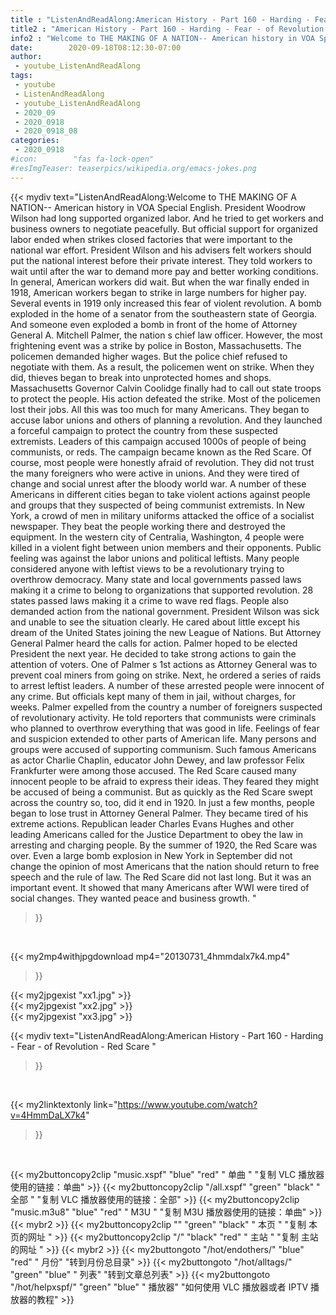 ```yaml
---
title : "ListenAndReadAlong:American History - Part 160 - Harding - Fear - of Revolution - Red Scare "
title2 : "American History - Part 160 - Harding - Fear - of Revolution - Red Scare "
info2 : "Welcome to THE MAKING OF A NATION-- American history in VOA Special English. President Woodrow Wilson had long supported organized labor. And he tried to get workers and business owners to negotiate peacefully. But official support for organized labor ended when strikes closed factories that were important to the national war effort. President Wilson and his advisers felt workers should put the national interest before their private interest. They told workers to wait until after the war to demand more pay and better working conditions. In general, American workers did wait. But when the war finally ended in 1918, American workers began to strike in large numbers for higher pay. Several events in 1919 only increased this fear of violent revolution. A bomb exploded in the home of a senator from the southeastern state of Georgia. And someone even exploded a bomb in front of the home of Attorney General A. Mitchell Palmer, the nation s chief law officer. However, the most frightening event was a strike by police in Boston, Massachusetts. The policemen demanded higher wages. But the police chief refused to negotiate with them. As a result, the policemen went on strike. When they did, thieves began to break into unprotected homes and shops. Massachusetts Governor Calvin Coolidge finally had to call out state troops to protect the people. His action defeated the strike. Most of the policemen lost their jobs. All this was too much for many Americans. They began to accuse labor unions and others of planning a revolution. And they launched a forceful campaign to protect the country from these suspected extremists. Leaders of this campaign accused 1000s of people of being communists, or  reds.  The campaign became known as the Red Scare. Of course, most people were honestly afraid of revolution. They did not trust the many foreigners who were active in unions. And they were tired of change and social unrest after the bloody world war. A number of these Americans in different cities began to take violent actions against people and groups that they suspected of being communist extremists. In New York, a crowd of men in military uniforms attacked the office of a socialist newspaper. They beat the people working there and destroyed the equipment. In the western city of Centralia, Washington, 4 people were killed in a violent fight between union members and their opponents.  Public feeling was against the labor unions and political leftists. Many people considered anyone with leftist views to be a revolutionary trying to overthrow democracy. Many state and local governments passed laws making it a crime to belong to organizations that supported revolution. 28 states passed laws making it a crime to wave red flags. People also demanded action from the national government. President Wilson was sick and unable to see the situation clearly. He cared about little except his dream of the United States joining the new League of Nations. But Attorney General Palmer heard the calls for action. Palmer hoped to be elected President the next year. He decided to take strong actions to gain the attention of voters. One of Palmer s 1st actions as Attorney General was to prevent coal miners from going on strike. Next, he ordered a series of raids to arrest leftist leaders. A number of these arrested people were innocent of any crime. But officials kept many of them in jail, without charges, for weeks. Palmer expelled from the country a number of foreigners suspected of revolutionary activity. He told reporters that communists were criminals who planned to overthrow everything that was good in life.  Feelings of fear and suspicion extended to other parts of American life. Many persons and groups were accused of supporting communism. Such famous Americans as actor Charlie Chaplin, educator John Dewey, and law professor Felix Frankfurter were among those accused. The Red Scare caused many innocent people to be afraid to express their ideas. They feared they might be accused of being a communist. But as quickly as the Red Scare swept across the country so, too, did it end in 1920. In just a few months, people began to lose trust in Attorney General Palmer. They became tired of his extreme actions. Republican leader Charles Evans Hughes and other leading Americans called for the Justice Department to obey the law in arresting and charging people. By the summer of 1920, the Red Scare was over. Even a large bomb explosion in New York in September did not change the opinion of most Americans that the nation should return to free speech and the rule of law. The Red Scare did not last long. But it was an important event. It showed that many Americans after WWI were tired of social changes. They wanted peace and business growth. "
date:        2020-09-18T08:12:30-07:00
author:
 - youtube_ListenAndReadAlong
tags:
 - youtube
 - ListenAndReadAlong
 - youtube_ListenAndReadAlong
 - 2020_09
 - 2020_0918
 - 2020_0918_08
categories:
 - 2020_0918
#icon:        "fas fa-lock-open"
#resImgTeaser: teaserpics/wikipedia.org/emacs-jokes.png
---
```


{{< mydiv text="ListenAndReadAlong:Welcome to THE MAKING OF A NATION-- American history in VOA Special English. President Woodrow Wilson had long supported organized labor. And he tried to get workers and business owners to negotiate peacefully. But official support for organized labor ended when strikes closed factories that were important to the national war effort. President Wilson and his advisers felt workers should put the national interest before their private interest. They told workers to wait until after the war to demand more pay and better working conditions. In general, American workers did wait. But when the war finally ended in 1918, American workers began to strike in large numbers for higher pay. Several events in 1919 only increased this fear of violent revolution. A bomb exploded in the home of a senator from the southeastern state of Georgia. And someone even exploded a bomb in front of the home of Attorney General A. Mitchell Palmer, the nation s chief law officer. However, the most frightening event was a strike by police in Boston, Massachusetts. The policemen demanded higher wages. But the police chief refused to negotiate with them. As a result, the policemen went on strike. When they did, thieves began to break into unprotected homes and shops. Massachusetts Governor Calvin Coolidge finally had to call out state troops to protect the people. His action defeated the strike. Most of the policemen lost their jobs. All this was too much for many Americans. They began to accuse labor unions and others of planning a revolution. And they launched a forceful campaign to protect the country from these suspected extremists. Leaders of this campaign accused 1000s of people of being communists, or  reds.  The campaign became known as the Red Scare. Of course, most people were honestly afraid of revolution. They did not trust the many foreigners who were active in unions. And they were tired of change and social unrest after the bloody world war. A number of these Americans in different cities began to take violent actions against people and groups that they suspected of being communist extremists. In New York, a crowd of men in military uniforms attacked the office of a socialist newspaper. They beat the people working there and destroyed the equipment. In the western city of Centralia, Washington, 4 people were killed in a violent fight between union members and their opponents.  Public feeling was against the labor unions and political leftists. Many people considered anyone with leftist views to be a revolutionary trying to overthrow democracy. Many state and local governments passed laws making it a crime to belong to organizations that supported revolution. 28 states passed laws making it a crime to wave red flags. People also demanded action from the national government. President Wilson was sick and unable to see the situation clearly. He cared about little except his dream of the United States joining the new League of Nations. But Attorney General Palmer heard the calls for action. Palmer hoped to be elected President the next year. He decided to take strong actions to gain the attention of voters. One of Palmer s 1st actions as Attorney General was to prevent coal miners from going on strike. Next, he ordered a series of raids to arrest leftist leaders. A number of these arrested people were innocent of any crime. But officials kept many of them in jail, without charges, for weeks. Palmer expelled from the country a number of foreigners suspected of revolutionary activity. He told reporters that communists were criminals who planned to overthrow everything that was good in life.  Feelings of fear and suspicion extended to other parts of American life. Many persons and groups were accused of supporting communism. Such famous Americans as actor Charlie Chaplin, educator John Dewey, and law professor Felix Frankfurter were among those accused. The Red Scare caused many innocent people to be afraid to express their ideas. They feared they might be accused of being a communist. But as quickly as the Red Scare swept across the country so, too, did it end in 1920. In just a few months, people began to lose trust in Attorney General Palmer. They became tired of his extreme actions. Republican leader Charles Evans Hughes and other leading Americans called for the Justice Department to obey the law in arresting and charging people. By the summer of 1920, the Red Scare was over. Even a large bomb explosion in New York in September did not change the opinion of most Americans that the nation should return to free speech and the rule of law. The Red Scare did not last long. But it was an important event. It showed that many Americans after WWI were tired of social changes. They wanted peace and business growth. "
>}}
<br>


{{< my2mp4withjpgdownload mp4="20130731_4hmmdalx7k4.mp4"
>}}

{{< my2jpgexist "xx1.jpg" >}}<br>
{{< my2jpgexist "xx2.jpg" >}}<br>
{{< my2jpgexist "xx3.jpg" >}}<br>



{{< mydiv text="ListenAndReadAlong:American History - Part 160 - Harding - Fear - of Revolution - Red Scare "
>}}
<br>

{{< my2linktextonly link="https://www.youtube.com/watch?v=4HmmDaLX7k4"
>}}


<br>

{{< my2buttoncopy2clip "music.xspf"        "blue"   "red"    " 单曲 "  "复制 VLC 播放器使用的链接：单曲" >}} {{< my2buttoncopy2clip "/all.xspf"         "green"  "black"  " 全部 "  "复制 VLC 播放器使用的链接：全部" >}} {{< my2buttoncopy2clip "music.m3u8"        "blue"   "red"    " M3U  "    "复制 M3U 播放器使用的链接：单曲" >}} {{< mybr2 >}} {{< my2buttoncopy2clip ""                  "green"  "black"  " 本页 "    "复制 本页的网址 " >}} {{< my2buttoncopy2clip "/"                 "black"  "red"    " 主站 "    "复制 主站的网址 " >}} {{< mybr2 >}} {{< my2buttongoto      "/hot/endothers/"   "blue"   "red"    " 月份"   "转到月份总目录" >}} {{< my2buttongoto      "/hot/alltags/"     "green"  "blue"   " 列表"   "转到文章总列表" >}} {{< my2buttongoto      "/hot/helpxspf/"    "green"  "blue"   " 播放器" "如何使用 VLC 播放器或者 IPTV 播放器的教程" >}} 
